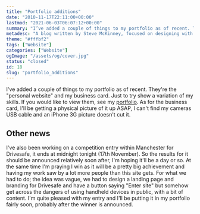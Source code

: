 ```yaml
---
title: "Portfolio additions"
date: "2010-11-17T22:11:00+00:00"
lastmod: "2021-06-03T06:07:12+00:00"
summary: "I’ve added a couple of things to my portfolio as of recent. They’re the “personal website” and my business card, to try show a variation of my skills."
metadesc: "A blog written by Steve McKinney, focused on designing with Illustrator and writing maintainable CSS."
theme: "#fffbf2"
tags: ["Website"]
categories: ["Website"]
ogImage: "/assets/og/cover.jpg"
status: "closed"
id: 18
slug: "portfolio_additions"
---
```


I've added a couple of things to my portfolio as of recent. They're the "personal website" and my business card. Just to try show a variation of my skills. If you would like to view them, see my [portfolio](http://iamsteve.me/portfolio "View my portfolio for the new designs added"). As for the business card, I'll be getting a physical picture of it up ASAP, I can't find my cameras USB cable and an iPhone 3G picture doesn't cut it.

## Other news

I've also been working on a competition entry within Manchester for Drivesafe, it ends at midnight tonight (17th November). So the results for it should be announced relatively soon after, I'm hoping it'll be a day or so. At the same time I'm praying I win as it will be a pretty big achievement and having my work saw by a lot more people than this site gets. For what we had to do; the idea was vague, we had to design a landing page and branding for Drivesafe and have a button saying "Enter site" but somehow get across the dangers of using handheld devices in public, with a bit of content. I'm quite pleased with my entry and I'll be putting it in my portfolio fairly soon, probably after the winner is announced.
